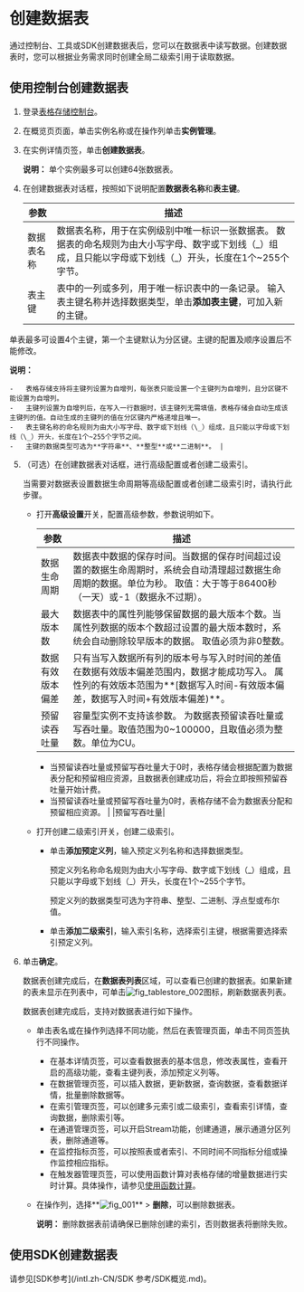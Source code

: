 # 创建数据表

通过控制台、工具或SDK创建数据表后，您可以在数据表中读写数据。创建数据表时，您可以根据业务需求同时创建全局二级索引用于读取数据。

## 使用控制台创建数据表

1.  登录[表格存储控制台](https://otsnext.console.aliyun.com/)。

2.  在概览页页面，单击实例名称或在操作列单击**实例管理**。

3.  在实例详情页签，单击**创建数据表**。

    **说明：** 单个实例最多可以创建64张数据表。

4.  在创建数据表对话框，按照如下说明配置**数据表名称**和**表主键**。

    |参数|描述|
    |--|--|
    |数据表名称|数据表名称，用于在实例级别中唯一标识一张数据表。 数据表的命名规则为由大小写字母、数字或下划线（\_）组成，且只能以字母或下划线（\_）开头，长度在1个~255个字节。 |
    |表主键|表中的一列或多列，用于唯一标识表中的一条记录。 输入表主键名称并选择数据类型，单击**添加表主键**，可加入新的主键。

单表最多可设置4个主键，第一个主键默认为分区键。主键的配置及顺序设置后不能修改。

**说明：**

    -   表格存储支持将主键列设置为自增列，每张表只能设置一个主键列为自增列，且分区键不能设置为自增列。
    -   主键列设置为自增列后，在写入一行数据时，该主键列无需填值，表格存储会自动生成该主键列的值。自动生成的主键列的值在分区键内严格递增且唯一。
    -   表主键名称的命名规则为由大小写字母、数字或下划线（\_）组成，且只能以字母或下划线（\_）开头，长度在1个~255个字节之间。
    -   主键的数据类型可选为**字符串**、**整型**或**二进制**。 |

5.  （可选）在创建数据表对话框，进行高级配置或者创建二级索引。

    当需要对数据表设置数据生命周期等高级配置或者创建二级索引时，请执行此步骤。

    -   打开**高级设置**开关，配置高级参数，参数说明如下。

        |参数|描述|
        |--|--|
        |数据生命周期|数据表中数据的保存时间。当数据的保存时间超过设置的数据生命周期时，系统会自动清理超过数据生命周期的数据。单位为秒。 取值：大于等于86400秒（一天）或-1（数据永不过期）。 |
        |最大版本数|数据表中的属性列能够保留数据的最大版本个数。当属性列数据的版本个数超过设置的最大版本数时，系统会自动删除较早版本的数据。 取值必须为非0整数。 |
        |数据有效版本偏差|只有当写入数据所有列的版本号与写入时时间的差值在数据有效版本偏差范围内，数据才能成功写入。 属性列的有效版本范围为**\[数据写入时间-有效版本偏差，数据写入时间+有效版本偏差\)**。 |
        |预留读吞吐量|容量型实例不支持该参数。 为数据表预留读吞吐量或写吞吐量。取值范围为0~100000，且取值必须为整数。单位为CU。

        -   当预留读吞吐量或预留写吞吐量大于0时，表格存储会根据配置为数据表分配和预留相应资源，且数据表创建成功后，将会立即按照预留吞吐量开始计费。
        -   当预留读吞吐量或预留写吞吐量为0时，表格存储不会为数据表分配和预留相应资源。 |
        |预留写吞吐量|

    -   打开创建二级索引开关，创建二级索引。
        -   单击**添加预定义列**，输入预定义列名称和选择数据类型。

            预定义列名称命名规则为由大小写字母、数字或下划线（\_）组成，且只能以字母或下划线（\_）开头，长度在1个~255个字节。

            预定义列的数据类型可选为字符串、整型、二进制、浮点型或布尔值。

        -   单击**添加二级索引**，输入索引名称，选择索引主键，根据需要选择索引预定义列。
6.  单击**确定**。

    数据表创建完成后，在**数据表列表**区域，可以查看已创建的数据表。如果新建的表未显示在列表中，可单击![fig_tablestore_002](https://static-aliyun-doc.oss-accelerate.aliyuncs.com/assets/img/zh-CN/1606659951/p96207.png)图标，刷新数据表列表。

    数据表创建完成后，支持对数据表进行如下操作。

    -   单击表名或在操作列选择不同功能，然后在表管理页面，单击不同页签执行不同操作。
        -   在基本详情页签，可以查看数据表的基本信息，修改表属性，查看开启的高级功能，查看主键列表，添加预定义列等。
        -   在数据管理页签，可以插入数据，更新数据，查询数据，查看数据详情，批量删除数据等。
        -   在索引管理页签，可以创建多元索引或二级索引，查看索引详情，查询数据，删除索引等。
        -   在通道管理页签，可以开启Stream功能，创建通道，展示通道分区列表，删除通道等。
        -   在监控指标页签，可以按照表或者索引、不同时间不同指标分组或操作监控相应指标。
        -   在触发器管理页签，可以使用函数计算对表格存储的增量数据进行实时计算。具体操作，请参见[使用函数计算](/intl.zh-CN/计算与分析/函数触发器/使用函数计算.md)。
    -   在操作列，选择**![fig_001](https://static-aliyun-doc.oss-accelerate.aliyuncs.com/assets/img/zh-CN/2606659951/p100545.png)** \> **删除**，可以删除数据表。

        **说明：** 删除数据表前请确保已删除创建的索引，否则数据表将删除失败。


## 使用SDK创建数据表

请参见[SDK参考](/intl.zh-CN/SDK 参考/SDK概览.md)。

